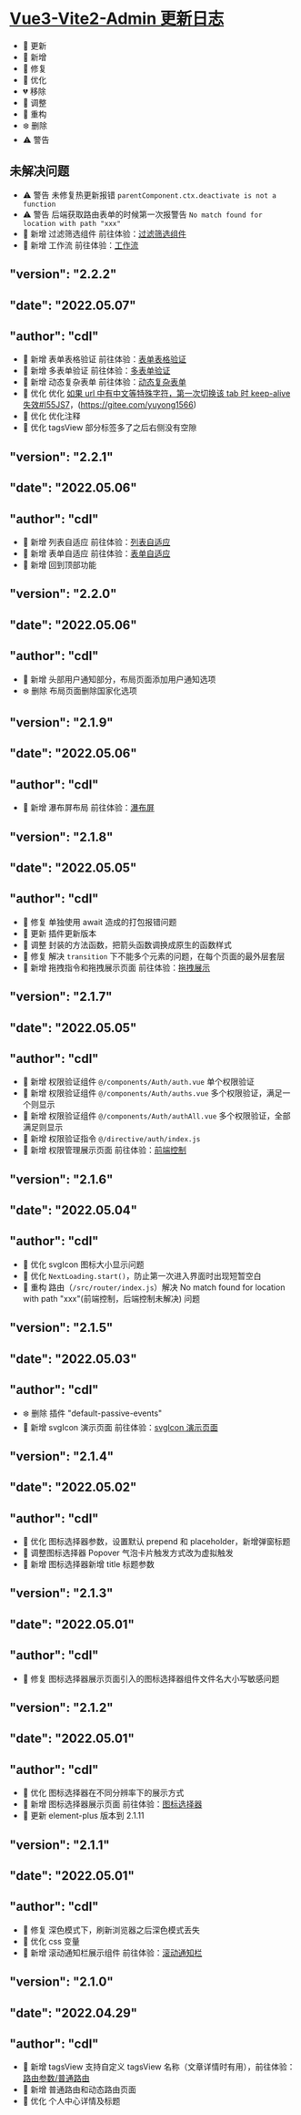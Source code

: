 # <a href="https://github.com/235926/Vue3-Vite2-Admin" target="_blank">Vue3-Vite2-Admin 更新日志</a>
- 🌟 更新
- 🎉 新增
- 🐞 修复
- 🎯 优化
- 💔 移除
- 🚧 调整
- 🌈 重构
- ❄️ 删除
- ⚠️ 警告


## 未解决问题
- ⚠️ 警告 未修复热更新报错 `parentComponent.ctx.deactivate is not a function`
- ⚠️ 警告 后端获取路由表单的时候第一次报警告 `No match found for location with path "xxx"`
- 🎉 新增 过滤筛选组件 前往体验：[过滤筛选组件](https://vue3-vite2-admin.vercel.app/#/func/filtering)
- 🎉 新增 工作流 前往体验：[工作流](https://vue3-vite2-admin.vercel.app/#/func/workflow)



## "version": "2.2.2"
## "date": "2022.05.07"
## "author": "cdl"

- 🎉 新增 表单表格验证 前往体验：[表单表格验证](https://vue3-vite2-admin.vercel.app/#/func/tableRules)
- 🎉 新增 多表单验证 前往体验：[多表单验证](https://vue3-vite2-admin.vercel.app/#/func/formRules)
- 🎉 新增 动态复杂表单 前往体验：[动态复杂表单](https://vue3-vite2-admin.vercel.app/#/func/dynamicForm)
- 🎯 优化 优化 [如果 url 中有中文等特殊字符，第一次切换该 tab 时 keep-alive 失效#I55JS7](https://gitee.com/lyt-top/vue-next-admin/issues/I55JS7)，(https://gitee.com/yuyong1566)
- 🎯 优化 优化注释
- 🎯 优化 tagsView 部分标签多了之后右侧没有空隙




## "version": "2.2.1"
## "date": "2022.05.06"
## "author": "cdl"

- 🎉 新增 列表自适应 前往体验：[列表自适应](https://vue3-vite2-admin.vercel.app/#/func/listAdapt)
- 🎉 新增 表单自适应 前往体验：[表单自适应](https://vue3-vite2-admin.vercel.app/#/func/formAdapt)
- 🎉 新增 回到顶部功能



## "version": "2.2.0"
## "date": "2022.05.06"
## "author": "cdl"

- 🎉 新增 头部用户通知部分，布局页面添加用户通知选项
- ❄️ 删除 布局页面删除国家化选项



## "version": "2.1.9"
## "date": "2022.05.06"
## "author": "cdl"

- 🎉 新增 瀑布屏布局 前往体验：[瀑布屏](https://vue3-vite2-admin.vercel.app/#/func/waterfall)



## "version": "2.1.8"
## "date": "2022.05.05"
## "author": "cdl"

- 🐞 修复 单独使用 await 造成的打包报错问题
- 🌟 更新 插件更新版本
- 🚧 调整 封装的方法函数，把箭头函数调换成原生的函数样式
- 🐞 修复 解决 `transition` 下不能多个元素的问题，在每个页面的最外层套层 <div class="page-container"></div>
- 🎉 新增 拖拽指令和拖拽展示页面 前往体验：[拖拽展示](https://vue3-vite2-admin.vercel.app/#/func/drag)



## "version": "2.1.7"
## "date": "2022.05.05"
## "author": "cdl"

- 🎉 新增 权限验证组件 `@/components/Auth/auth.vue` 单个权限验证
- 🎉 新增 权限验证组件 `@/components/Auth/auths.vue` 多个权限验证，满足一个则显示
- 🎉 新增 权限验证组件 `@/components/Auth/authAll.vue` 多个权限验证，全部满足则显示
- 🎉 新增 权限验证指令 `@/directive/auth/index.js`
- 🎉 新增 权限管理展示页面 前往体验：[前端控制](https://vue3-vite2-admin.vercel.app/#/limits/frontEnd/page)



## "version": "2.1.6"
## "date": "2022.05.04"
## "author": "cdl"

- 🎯 优化 svgIcon 图标大小显示问题
- 🎯 优化 `NextLoading.start()`，防止第一次进入界面时出现短暂空白
- 🌈 重构 路由（`/src/router/index.js`）解决 No match found for location with path "xxx"(前端控制，后端控制未解决) 问题



## "version": "2.1.5"
## "date": "2022.05.03"
## "author": "cdl"

- ❄️ 删除 插件 "default-passive-events"
- 🎉 新增 svgIcon 演示页面 前往体验：[svgIcon 演示页面](https://vue3-vite2-admin.vercel.app/#/func/svgIcon)



## "version": "2.1.4"
## "date": "2022.05.02"
## "author": "cdl"

- 🎯 优化 图标选择器参数，设置默认 prepend 和 placeholder，新增弹窗标题
- 🚧 调整图标选择器 Popover 气泡卡片触发方式改为虚拟触发
- 🎉 新增 图标选择器新增 title 标题参数



## "version": "2.1.3"
## "date": "2022.05.01"
## "author": "cdl"

- 🐞 修复 图标选择器展示页面引入的图标选择器组件文件名大小写敏感问题



## "version": "2.1.2"
## "date": "2022.05.01"
## "author": "cdl"

- 🎯 优化 图标选择器在不同分辨率下的展示方式
- 🎉 新增 图标选择器展示页面 前往体验：[图标选择器](https://vue3-vite2-admin.vercel.app/#/func/selector)
- 🌟 更新 element-plus 版本到 2.1.11



## "version": "2.1.1"
## "date": "2022.05.01"
## "author": "cdl"

- 🐞 修复 深色模式下，刷新浏览器之后深色模式丢失
- 🎯 优化 css 变量
- 🎉 新增 滚动通知栏展示组件 前往体验：[滚动通知栏](https://vue3-vite2-admin.vercel.app/#/func/noticeBar)



## "version": "2.1.0"
## "date": "2022.04.29"
## "author": "cdl"

- 🎉 新增 tagsView 支持自定义 tagsView 名称（文章详情时有用），前往体验：[路由参数/普通路由](https://lyt-top.gitee.io/vue-next-admin-preview/#/params/common)
- 🎉 新增 普通路由和动态路由页面
- 🎯 优化 个人中心详情及标题